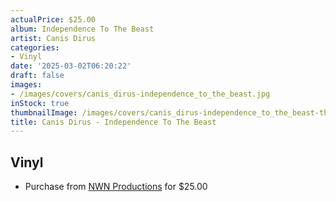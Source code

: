 ```yaml
---
actualPrice: $25.00
album: Independence To The Beast
artist: Canis Dirus
categories:
- Vinyl
date: '2025-03-02T06:20:22'
draft: false
images:
- /images/covers/canis_dirus-independence_to_the_beast.jpg
inStock: true
thumbnailImage: /images/covers/canis_dirus-independence_to_the_beast-thumb.jpg
title: Canis Dirus - Independence To The Beast
---
```


## Vinyl
* Purchase from [NWN Productions](http://shop.nwnprod.com/index.php?route=product/product&path=75&product_id=59574&sort=pd.name&order=ASC) for $25.00
